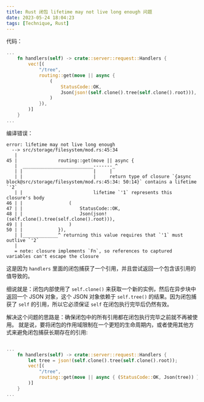 ```yaml
---
title: Rust 闭包 lifetime may not live long enough 问题
date: 2023-05-24 18:04:23
tags: [Technique, Rust]
---
```


代码：
```rust
...
    fn handlers(self) -> crate::server::request::Handlers {
        vec![(
            "/tree",
            routing::get(move || async {
                (
                    StatusCode::OK,
                    Json(json!(self.clone().tree(self.clone().root))),
                )
            }),
        )]
    }
...
```

编译错误：
```text
error: lifetime may not live long enough
  --> src/storage/filesystem/mod.rs:45:34
   |
45 |               routing::get(move || async {
   |  __________________________-------_^
   | |                          |     |
   | |                          |     return type of closure `{async block@src/storage/filesystem/mod.rs:45:34: 50:14}` contains a lifetime `'2`
   | |                          lifetime `'1` represents this closure's body
46 | |                 (
47 | |                     StatusCode::OK,
48 | |                     Json(json!(self.clone().tree(self.clone().root))),
49 | |                 )
50 | |             }),
   | |_____________^ returning this value requires that `'1` must outlive `'2`
   |
   = note: closure implements `Fn`, so references to captured variables can't escape the closure
```

这是因为 `handlers` 里面的闭包捕获了一个引用，并且尝试返回一个包含该引用的值导致的。

细说就是：闭包内部使用了 `self.clone()` 来获取一个新的实例，然后在异步块中返回一个 JSON 对象，这个 JSON 对象依赖于 `self.tree()` 的结果。因为闭包捕获了 `self` 的引用，所以它必须保证 `self` 在闭包执行完毕后仍然有效。

解决这个问题的思路是：确保闭包中的所有引用都在闭包执行完毕之前就不再被使用。
就是说，要将闭包的作用域限制在一个更短的生命周期内，或者使用其他方式来避免闭包捕获长期存在的引用:

```rust

...
    fn handlers(self) -> crate::server::request::Handlers {
        let tree = json!(self.clone().tree(self.clone().root));
        vec![(
            "/tree",
            routing::get(move || async { (StatusCode::OK, Json(tree)) }),
        )]
    }
...
```